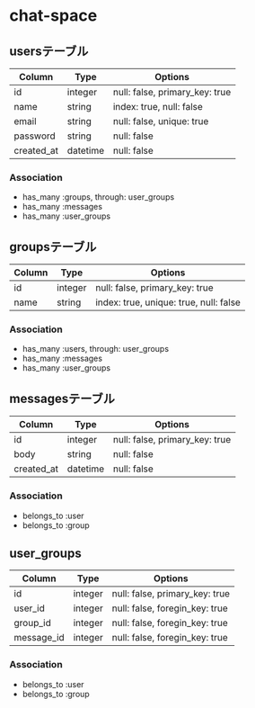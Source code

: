 # chat-space
## usersテーブル

|Column|Type|Options|
|------|----|-------|
|id|integer|null: false, primary_key: true|
|name|string|index: true, null: false|
|email|string|null: false, unique: true|
|password|string|null: false|
|created_at|datetime|null: false|

### Association
- has_many :groups, through: user_groups
- has_many :messages
- has_many :user_groups 


## groupsテーブル

Column|Type|Options|
|------|----|-------|
|id|integer|null: false, primary_key: true|
|name|string|index: true, unique: true, null: false|

### Association
- has_many :users, through: user_groups
- has_many :messages
- has_many :user_groups


## messagesテーブル

Column|Type|Options|
|------|----|-------|
|id|integer|null: false, primary_key: true|
|body|string|null: false|
|created_at|datetime|null: false|

### Association
- belongs_to :user
- belongs_to :group


## user_groups

Column|Type|Options|
|------|----|-------|
|id|integer|null: false, primary_key: true|
|user_id|integer|null: false, foregin_key: true|
|group_id|integer|null: false, foregin_key: true|
|message_id|integer|null: false, foregin_key: true|

### Association
- belongs_to :user
- belongs_to :group








